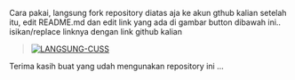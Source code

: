 Cara pakai, langsung fork repository diatas aja ke akun gthub kalian
setelah itu, edit README.md dan edit link yang ada di gambar button dibawah ini.. 
isikan/replace linknya dengan link github kalian

> [![LANGSUNG-CUSS](https://railway.app/button.svg)](https://railway.app/new/template?template=https://github.com/ampskp/justgrab)


Terima kasih buat yang udah mengunakan repository ini ...

